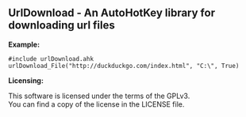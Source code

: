 ## UrlDownload - An AutoHotKey library for downloading url files

**Example:**
  ```AutoHotKey
  #include urlDownload.ahk
  urlDownload_File("http://duckduckgo.com/index.html", "C:\", True)
  ```

**Licensing:**

  This software is licensed under the terms of the GPLv3.  
  You can find a copy of the license in the LICENSE file.
